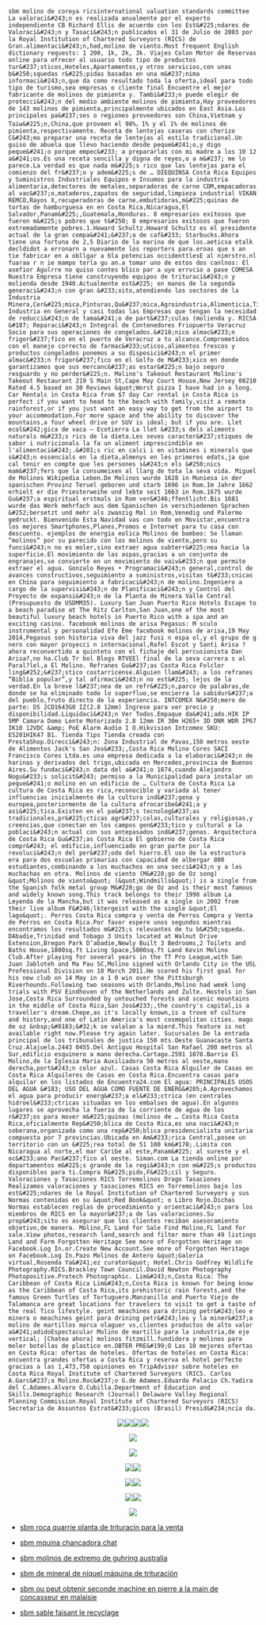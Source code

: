 
```
sbm molino de coreya ricsinternational valuation standards committee La valoraci&#243;n es realizada anualmente por el experto independiente CB Richard Ellis de acuerdo con los Est&#225;ndares de Valoraci&#243;n y Tasaci&#243;n publicados el 31 de Julio de 2003 por la Royal Institution of Chartered Surveyors (RICS) de Gran.alimentaci&#243;n,had,molino de viento.Most frequent English dictionary requests: 1 200, 1k, 2k, 3k. Viajes Colon Motor de Reservas online para ofrecer al usuario todo tipo de productos tur&#237;sticos,Hoteles,Apartamentos,y otros servicios,con unas b&#250;squedas r&#225;pidas basadas en una m&#237;nima informaci&#243;n,que da como resultado toda la oferta,ideal para todo tipo de turismo,sea empresas o cliente final Encuentre el mejor fabricante de molinos de pimienta y. Tambi&#233;n puede elegir de protecci&#243;n del medio ambiente molinos de pimienta,Hay proveedores de 143 molinos de pimienta,principalmente ubicados en East Asia.Los principales pa&#237;ses o regiones proveedores son China,Vietnam y Taiw&#225;n,China,que proveen el 98%，1% y el 1% de molinos de pimienta,respectivamente. Receta de lentejas caseras con chorizo C&#243;mo preparar una receta de lentejas al estilo tradicional.Un guiso de abuela que llevo haciendo desde peque&#241;o,y digo peque&#241;o porque empec&#233; a prepararlas con mi madre a los 10 12 a&#241;os.Es una receta sencilla y digna de reyes,o a m&#237; me lo parece.La verdad es que nada m&#225;s rico que las lentejas para el comienzo del fr&#237;o y adem&#225;s de … DIEQUINSA Costa Rica Equipos y Suministros Industriales Equipos e Insumos para la industria alimentaria,detectores de metales,separadoras de carne CDM,empacadoras al vac&#237;o,mataderos,zapatos de seguridad,limpieza industrial VIKAN REMCO,Rayos X,recuperadoras de carne,embutidoras,m&#225;quinas de tortas de hamburguesa en en Costa Rica,Nicaragua,El Salvador,Panam&#225;,Guatemala,Honduras. 8 empresarios exitosos que fueron m&#225;s pobres que t&#250; 8 empresarios exitosos que fueron extremadamente pobres.1.Howard Schultz.Howard Schultz es el presidente actual de la gran compa&#241;&#237;a de caf&#233; Starbucks.Ahora tiene una fortuna de 2,5 Diario de la marina de que los.aeticsa etalk decldidot a erronarn a nuevamente los reporters para.eroas que s an tie fabricar en a obllgar a bla potencias occidenttlesE al nimrstro.nl fuaraa r n ie mampo terla gu an.a tomar uno de estos dos canlnos: El asefior Agulrre no quiso contes blico par a uyo errvcio a pase COMESA Nuestra Empresa tiene construyendo equipos de trituraci&#243;n y molienda desde 1940.Actualmente est&#225; en manos de la segunda generaci&#243;n con gran &#233;xito,atendiendo los sectores de la Industria Minera,Cer&#225;mica,Pinturas,Qu&#237;mica,Agroindustria,Alimenticia,Tintas,la Industria en General y casi todas las Empresas que tengan la necesidad de reducci&#243;n de tama&#241;o de part&#237;culas (molienda y. RICSA &#187; Reparaci&#243;n Integral de Contenedores Friopuerto Veracruz Socio para sus operaciones de congelados.&#218;nico almac&#233;n frigor&#237;fico en el puerto de Veracruz a tu alcance.Comprometidos con el manejo correcto de farmac&#233;uticos,alimentos frescos y productos congelados ponemos a su disposici&#243;n el primer almac&#233;n frigor&#237;fico en el Golfo de M&#233;xico en donde garantizamos que sus mercanc&#237;as estar&#225;n bajo seguro resguardo y no perder&#225;n. Molino's Takeout Restaurant Molino's Takeout Restaurant 219 S Main St,Cape May Court House,New Jersey 08210 Rated 4.5 based on 30 Reviews &quot;Worst pizza I have had in a long. Car Rentals in Costa Rica from $7 day Car rental in Costa Rica is perfect if you want to head to the beach with family,visit a remote rainforest,or if you just want an easy way to get from the airport to your accommodation.For more space and the ability to discover the mountains,a four wheel drive or SUV is ideal; but if you are. Llet ecol&#242;gica de vaca — Ecotierra La llet &#233;s dels aliments naturals m&#233;s rics de la dieta.Les seves caracter&#237;stiques de sabor i nutricionals la fa un aliment imprescindible en l'alimentaci&#243;.&#201;s ric en calci i en vitamines i minerals que s&#243;n essencials en la dieta,almenys en les primeres edats,ja que cal tenir en compte que les persones s&#243;n els &#250;nics mam&#237;fers que la consumeixen al llarg de tota la seva vida. Miguel de Molinos Wikipedia Leben.De Molinos wurde 1628 in Muniesa in der spanischen Provinz Teruel geboren und starb 1696 in Rom.Im Jahre 1662 erhielt er die Priesterweihe und lebte seit 1663 in Rom.1675 wurde Gu&#237;a espiritual erstmals in Rom ver&#246;ffentlicht.Bis 1681 wurde das Werk mehrfach aus dem Spanischen in verschiedenen Sprachen &#252;bersetzt und mehr als zwanzig Mal in Rom,Venedig und Palermo gedruckt. Bienvenido Esta Navidad vas con todo en Movistar,encuentra los mejores Smartphones,Planes,Promos e Internet para tu casa con descuento. ejemplos de energia eolica Molinos de bombeo: Se llaman “molinos” por su parecido con los molinos de viento,pero su funci&#243;n no es moler,sino extraer agua subterr&#225;nea hacia la superficie.El movimiento de las aspas,gracias a un conjunto de engranajes,se convierte en un movimiento de vaiv&#233;n que permite extraer el agua. Gonzalo Reyes • Programaci&#243;n general,control de avances constructivos,seguimiento a suministros,visitas t&#233;cnicas en China para seguimiento a fabricaci&#243;n de molino.Ingeniero a cargo de la supervisi&#243;n de Planificaci&#243;n y Control del Proyecto de expansi&#243;n de la Planta de Minera Valle Central (Presupuesto de USDMM35). Luxury San Juan Puerto Rico Hotels Escape to a beach paradise at The Ritz Carlton,San Juan,one of the most beautiful luxury beach hotels in Puerto Rico with a spa and an exciting casino. facebook molinos de arisa Pegasus: M sculo instrumental y personalidad Efe Eme facebook molinos de arisa,19 May 2014,Pegasus son historia viva del jazz fusi n espa ol,y el grupo de g nero con mayor proyecci n internacional,Rafel Escot y Santi Arisa ?ahora reconvertido a quinteto con el fichaje del percusionista Dan Arisa?,no ha.Club Tr bol Blogs RTVEEl final de la seva carrera s al Paral?lel,a El Molino. Refranes Gu&#237;as Costa Rica Folclor ling&#252;&#237;stico costarricense.Alguien llam&#243; a los refranes “Biblia popular”,y tal afirmaci&#243;n no est&#225; lejos de la verdad.En la breve l&#237;nea de un refr&#225;n,parco de palabras,de donde se ha eliminado todo lo superfluo,se encierra la sabidur&#237;a del pueblo,fruto directo de la experiencia. INTCOMEX N&#250;mero de parte: DS 2CD1643G0 IZ(2.8 12mm) Ingrese para ver precio y disponibilidad.Liquidaci&#243;n Ver Todos.Empaque da&#241;ado.HIK IP 5MP Camara Domo Lente Motorizado 2.8 12mm IR 30m H265+ 3D DNR WDR IP67 IK10 12VDC &amp; PoE Alarm Audio I O.Hikvision Intcomex SKU: ES201HIK47 B1. Tienda Tips Tienda creada con PrestaShop.Direcci&#243;n: Zona Industrial de Pavas,150 metros oeste de Alimentos Jack's San Jos&#233;,Costa Rica Molino Cores SACI Francisco Cores Ltda.es una empresa dedicada a la elaboraci&#243;n de harinas y derivados del trigo,ubicada en Mercedes,provincia de Buenos Aires.Su fundaci&#243;n data del a&#241;o 1874,cuando Alejandro Nogu&#233;s solicit&#243; permiso a la Municipalidad para instalar un peque&#241;o molino en un edificio de … Cultura de Costa Rica La cultura de Costa Rica es rica,reconocible y variada al tener influencias inicialmente de la cultura ind&#237;gena y europea,posteriormente de la cultura afrocaribe&#241;a y asi&#225;tica.Existen en el pa&#237;s tecnolog&#237;as tradicionales,pr&#225;cticas agr&#237;colas,culturales y religiosas,y creencias,que conectan en los campos gen&#233;tico y cultural a la poblaci&#243;n actual con sus antepasados ind&#237;genas. Arquitectura de Costa Rica Gu&#237;as Costa Rica El gobierno de Costa Rica compr&#243; el edificio,influenciado en gran parte por la revoluci&#243;n del per&#237;odo del hierro.El uso de la estructura era para dos escuelas primarias con capacidad de albergar 800 estudiantes,combinando a los muchachos en una secci&#243;n y a las muchachas en otra. Molinos de viento (M&#228;go de Oz song) &quot;Molinos de viento&quot; (&quot;Windmills&quot;) is a single from the Spanish folk metal group M&#228;go de Oz and is their most famous and widely known song.This track belongs to their 1998 album La Leyenda de la Mancha,but it was released as a single in 2002 from their live album F&#246;lktergeist with the single &quot;El lago&quot;. Perros Costa Rica compra y venta de Perros Compra y Venta de Perros en Costa Rica.Por favor espere unos segundos mientras encontramos los resultados m&#225;s relevantes de tu b&#250;squeda. DAbadie,Trinidad and Tobago 3 Units located at Walnut Drive Extension,Bregon Park D’abadie,Newly Built 3 Bedrooms,2 Toilets and Baths House,1800sq.ft Living Space,5000sq.ft Land Kevin Molino Club.After playing for several years in the TT Pro League,with San Juan Jabloteh and Ma Pau SC,Molino signed with Orlando City in the USL Professional Division on 18 March 2011.He scored his first goal for his new club on 14 May in a 1 0 win over the Pittsburgh Riverhounds.Following two seasons with Orlando,Molino had week long trials with PSV Eindhoven of the Netherlands and Zulte. Hostels in San Jose,Costa Rica Surrounded by untouched forests and scenic mountains in the middle of Costa Rica,San Jos&#233;,the country's capital,is a traveller's dream.Chepe,as it's locally known,is a trove of culture and history,and one of Latin America's most cosmopolitan cities. mago de oz &nbsp;&#0183;&#32;k se valalan a la mierd.This feature is not available right now.Please try again later. Sucursales De la entrada principal de los tribunales de justica 150 mts.Oeste Guanacaste Santa Cruz.Alajuela.2443 0455.Del Antiguo Hospital San Rafael 200 metros al Sur,edificio esquinero a mano derecha.Cartago.2591 1078.Barrio El Molino,de la Iglesia Maria Auxiliadora 50 metros al oeste,mano derecha,port&#243;n color azul. Casas Costa Rica Alquiler de Casas en Costa Rica Alquileres de Casas en Costa Rica.Encuentra casas para alquilar en los listados de Encuentra24.com El agua: PRINCIPALES USOS DEL AGUA &#183; USO DEL AGUA COMO FUENTE DE ENERG&#205;A.Aprovechamos el agua para producir energ&#237;a el&#233;ctrica (en centrales hidroel&#233;ctricas situadas en los embalses de agua).En algunos lugares se aprovecha la fuerza de la corriente de agua de los r&#237;os para mover m&#225;quinas (molinos de … Costa Rica Costa Rica,oficialmente Rep&#250;blica de Costa Rica,es una naci&#243;n soberana,organizada como una rep&#250;blica presidencialista unitaria compuesta por 7 provincias.Ubicada en Am&#233;rica Central,posee un territorio con un &#225;rea total de 51 100 km&#178;.Limita con Nicaragua al norte,el mar Caribe al este,Panam&#225; al sureste y el oc&#233;ano Pac&#237;fico al oeste. Siman.com La tienda online por departamentos m&#225;s grande de la regi&#243;n con m&#225;s productos disponibles para ti.Compra R&#225;pido,F&#225;cil y Seguro. Valoraciones y Tasaciones RICS Torremolinos Drago Tasaciones Realizamos valoraciones y tasaciones RICS en Torremolinos bajo los est&#225;ndares de la Royal Institution of Chartered Surveyors y sus Normas contenidas en su &quot;Red Book&quot; o Libro Rojo.Dichas Normas establecen reglas de procedimiento y orientaci&#243;n para los miembros de RICS en la mayor&#237;a de las valoraciones.Su prop&#243;sito es asegurar que los clientes reciban asesoramiento objetivo,de manera. Molino,FL Land for Sale Find Molino,FL land for sale.View photos,research land,search and filter more than 49 listings Land and Farm Forgotten Heritage See more of Forgotten Heritage on Facebook.Log In.or.Create New Account.See more of Forgotten Heritage on Facebook.Log In.Pazo Molinos de Antero &quot;Galeria virtual,Rosenda Ya&#241;ez curator&quot; Hotel.Chris Godfrey Wildlife Photography.RICS.Brackley Town Council.David Newton Photography Photopositive.Protech Photographic. Lim&#243;n,Costa Rica: The Caribbean of Costa Rica Lim&#243;n,Costa Rica is known for being know as the Caribbean of Costa Rica,its prehistoric rain forests,and the famous Green Turtles of Tortuguero.Manzanillo and Puerto Viejo de Talamanca are great locations for travelers to visit to get a taste of the real Tico lifestyle. geint meachines para drining petr&#243;leo e minera o meachines geint para drining petr&#243;leo y la miner&#237;a molino de martillos marca olaguer vs,clientes productos de alto valor a&#241;adidoEspectacular Molino de martillo para la industria,de eje vertical; [Chatea ahora] molinos fitzmill.fundidora y molinos para moler botellas de plastico en.OBTER PRE&#199;O Las 10 mejores ofertas en Costa Rica: ofertas de hoteles. Ofertas de hoteles en Costa Rica: encuentra grandes ofertas a Costa Rica y reserva el hotel perfecto gracias a las 1,473,758 opiniones en TripAdvisor sobre hoteles en Costa Rica Royal Institute of Chartered Surveyors (RICS. Carlos A.Garc&#237;a Molino.Roc&#237;o G.de Adames.Eduardo Palacio Ch.Yadira del C.Adames.Alvaro O.Cubilla.Department of Education and Skills.Demographic Research (Journal) Delaware Valley Regional Planning Commission.Royal Institute of Chartered Surveyors (RICS) Secretaria de Assuntos Estrat&#233;gicos (Brasil) Presid&#234;ncia da. 
```

<div align="center">

<a href="https://es-mill.shibang-china.com/github&k=sbm+molino+de+coreya+rics"><img src="https://static.shibang-china.com/es/mill/index.jpg"></a><a href="https://es-mill.shibang-china.com/materials.htmlgithub&k=sbm+molino+de+coreya+rics"><img src="https://static.shibang-china.com/es/mill/materials.jpg"></a><a href="https://es-mill.shibang-china.com/about.htmlgithub&k=sbm+molino+de+coreya+rics"><img src="https://static.shibang-china.com/es/mill/about.jpg"></a><a href="https://es-mill.shibang-china.com/contact.htmlgithub&k=sbm+molino+de+coreya+rics"><img src="https://static.shibang-china.com/es/mill/contact.jpg"></a>

<a href="https://es-mill.shibang-china.com/github&k=sbm+molino+de+coreya+rics"><img src="https://static.shibang-china.com/es/mill/banner.jpg"></a>

<a href="https://swt.shibang-china.com/github&k=sbm+molino+de+coreya+rics"><img src="https://static.shibang-china.com/es/mill/chat.jpg"></a>

<a href="https://es-mill.shibang-china.com/products/vertical-roller-mill.htmlgithub&k=sbm+molino+de+coreya+rics"><img src="https://static.shibang-china.com/es/mill/vertical.jpg"></a><a href="https://es-mill.shibang-china.com/products/raymond-mill.htmlgithub&k=sbm+molino+de+coreya+rics"><img src="https://static.shibang-china.com/es/mill/raymond.jpg"></a>

<a href="https://es-mill.shibang-china.com/products/ultrafine-grinding-mill.htmlgithub&k=sbm+molino+de+coreya+rics"><img src="https://static.shibang-china.com/es/mill/ultrafine.jpg"></a><a href="https://es-mill.shibang-china.com/products/trapezium-grinding-mill.htmlgithub&k=sbm+molino+de+coreya+rics"><img src="https://static.shibang-china.com/es/mill/trapezium.jpg"></a>

<a href="https://es-mill.shibang-china.com/products/ball-mill.htmlgithub&k=sbm+molino+de+coreya+rics"><img src="https://static.shibang-china.com/es/mill/ball.jpg"></a><a href="https://es-mill.shibang-china.com/products/hammer-mill.htmlgithub&k=sbm+molino+de+coreya+rics"><img src="https://static.shibang-china.com/es/mill/hammer.jpg"></a>

<a href="https://swt.shibang-china.com/github&k=sbm+molino+de+coreya+rics"><img src="https://static.shibang-china.com/es/mill/case.jpg"></a>

</div>


* [sbm roca quarrie planta de trituracin para la venta](sbm%20roca%20quarrie%20planta%20de%20trituracin%20para%20la%20venta.md)

* [sbm mquina chancadora chat](sbm%20mquina%20chancadora%20chat.md)

* [sbm molinos de extremo de guhring australia](sbm%20molinos%20de%20extremo%20de%20guhring%20australia.md)

* [sbm de mineral de níquel máquina de trituración](sbm%20de%20mineral%20de%20n%C3%ADquel%20m%C3%A1quina%20de%20trituraci%C3%B3n.md)

* [sbm ou peut obtenir seconde machine en pierre a la main de concasseur en malaisie](sbm%20ou%20peut%20obtenir%20seconde%20machine%20en%20pierre%20a%20la%20main%20de%20concasseur%20en%20malaisie.md)

* [sbm sable faisant le recyclage](sbm%20sable%20faisant%20le%20recyclage.md)